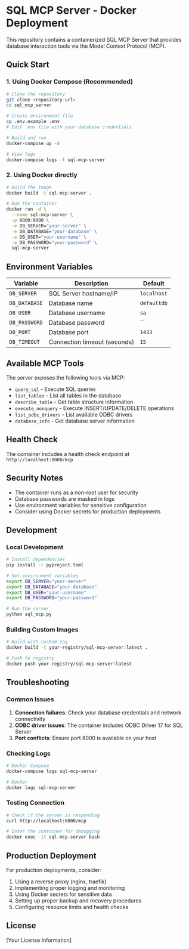 # SQL MCP Server - Docker Deployment

This repository contains a containerized SQL MCP Server that provides database interaction tools via the Model Context Protocol (MCP).

## Quick Start

### 1. Using Docker Compose (Recommended)

```bash
# Clone the repository
git clone <repository-url>
cd sql_mcp_server

# Create environment file
cp .env.example .env
# Edit .env file with your database credentials

# Build and run
docker-compose up -d

# View logs
docker-compose logs -f sql-mcp-server
```

### 2. Using Docker directly

```bash
# Build the image
docker build -t sql-mcp-server .

# Run the container
docker run -d \
  --name sql-mcp-server \
  -p 8000:8000 \
  -e DB_SERVER="your-server" \
  -e DB_DATABASE="your-database" \
  -e DB_USER="your-username" \
  -e DB_PASSWORD="your-password" \
  sql-mcp-server
```

## Environment Variables

| Variable | Description | Default |
|----------|-------------|---------|
| `DB_SERVER` | SQL Server hostname/IP | `localhost` |
| `DB_DATABASE` | Database name | `defaultdb` |
| `DB_USER` | Database username | `sa` |
| `DB_PASSWORD` | Database password | `` |
| `DB_PORT` | Database port | `1433` |
| `DB_TIMEOUT` | Connection timeout (seconds) | `15` |

## Available MCP Tools

The server exposes the following tools via MCP:

- `query_sql` - Execute SQL queries
- `list_tables` - List all tables in the database
- `describe_table` - Get table structure information
- `execute_nonquery` - Execute INSERT/UPDATE/DELETE operations
- `list_odbc_drivers` - List available ODBC drivers
- `database_info` - Get database server information

## Health Check

The container includes a health check endpoint at `http://localhost:8000/mcp`

## Security Notes

- The container runs as a non-root user for security
- Database passwords are masked in logs
- Use environment variables for sensitive configuration
- Consider using Docker secrets for production deployments

## Development

### Local Development

```bash
# Install dependencies
pip install -r pyproject.toml

# Set environment variables
export DB_SERVER="your-server"
export DB_DATABASE="your-database"
export DB_USER="your-username"
export DB_PASSWORD="your-password"

# Run the server
python sql_mcp.py
```

### Building Custom Images

```bash
# Build with custom tag
docker build -t your-registry/sql-mcp-server:latest .

# Push to registry
docker push your-registry/sql-mcp-server:latest
```

## Troubleshooting

### Common Issues

1. **Connection failures**: Check your database credentials and network connectivity
2. **ODBC driver issues**: The container includes ODBC Driver 17 for SQL Server
3. **Port conflicts**: Ensure port 8000 is available on your host

### Checking Logs

```bash
# Docker Compose
docker-compose logs sql-mcp-server

# Docker
docker logs sql-mcp-server
```

### Testing Connection

```bash
# Check if the server is responding
curl http://localhost:8000/mcp

# Enter the container for debugging
docker exec -it sql-mcp-server bash
```

## Production Deployment

For production deployments, consider:

1. Using a reverse proxy (nginx, traefik)
2. Implementing proper logging and monitoring
3. Using Docker secrets for sensitive data
4. Setting up proper backup and recovery procedures
5. Configuring resource limits and health checks

## License

[Your License Information]